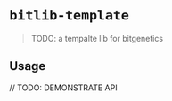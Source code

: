# `bitlib-template`

> TODO: a tempalte lib for bitgenetics

## Usage

// TODO: DEMONSTRATE API

```

```

